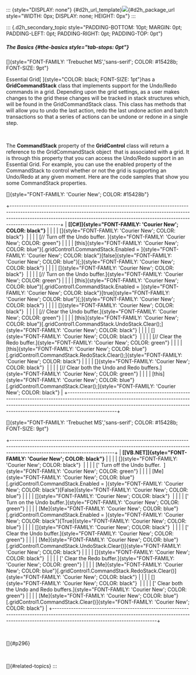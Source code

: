 ::: {style="DISPLAY: none"}
[](ms-xhelp:///?Id=d2h_url_template){#d2h_url_template}![](!package_url!){#d2h_package_url style="WIDTH: 0px; DISPLAY: none; HEIGHT: 0px"}
:::

::: {.d2h_secondary_topic style="PADDING-BOTTOM: 10pt; MARGIN: 0pt; PADDING-LEFT: 0pt; PADDING-RIGHT: 0pt; PADDING-TOP: 0pt"}
##### The Basics {#the-basics style="tab-stops: 0pt"}

[]{style="FONT-FAMILY: 'Trebuchet MS','sans-serif'; COLOR: #15428b; FONT-SIZE: 9pt"} 

Essential Grid[ ]{style="COLOR: black; FONT-SIZE: 1pt"}has a **GridCommandStack** class that implements support for the Undo/Redo commands in a grid. Depending upon the grid settings, as a user makes changes to the grid these changes will be tracked in stack structures which, will be found in the GridCommandStack class. This class has methods that will allow you to undo the last action, redo the last undone action and batch transactions so that a series of actions can be undone or redone in a single step.

 

The **CommandStack** property of the **GridControl** class will return a reference to the GridCommandStack object  that is associated with a grid. It is through this property that you can access the Undo/Redo support in an Essential Grid. For example, you can use the enabled property of the CommandStack to control whether or not the grid is supporting an Undo/Redo at any given moment. Here are the code samples that show you some CommandStack properties.

[]{style="FONT-FAMILY: 'Courier New'; COLOR: #15428b"} 

+---------------------------------------------------------------------------------------------------------------------------------------------------------------------------------------------------------------------------------------------------------------+
| **[\[C#\]]{style="FONT-FAMILY: 'Courier New'; COLOR: black"}**                                                                                                                                                                                                |
|                                                                                                                                                                                                                                                               |
| []{style="FONT-FAMILY: 'Courier New'; COLOR: black"}                                                                                                                                                                                                          |
|                                                                                                                                                                                                                                                               |
| [// Turn off the Undo buffer. ]{style="FONT-FAMILY: 'Courier New'; COLOR: green"}                                                                                                                                                                             |
|                                                                                                                                                                                                                                                               |
| [this]{style="FONT-FAMILY: 'Courier New'; COLOR: blue"}[.gridControl1.CommandStack.Enabled = ]{style="FONT-FAMILY: 'Courier New'; COLOR: black"}[false]{style="FONT-FAMILY: 'Courier New'; COLOR: blue"}[;]{style="FONT-FAMILY: 'Courier New'; COLOR: black"} |
|                                                                                                                                                                                                                                                               |
| []{style="FONT-FAMILY: 'Courier New'; COLOR: black"}                                                                                                                                                                                                          |
|                                                                                                                                                                                                                                                               |
| [// Turn on the Undo buffer.]{style="FONT-FAMILY: 'Courier New'; COLOR: green"}                                                                                                                                                                               |
|                                                                                                                                                                                                                                                               |
| [this]{style="FONT-FAMILY: 'Courier New'; COLOR: blue"}[.gridControl1.CommandStack.Enabled = ]{style="FONT-FAMILY: 'Courier New'; COLOR: black"}[true]{style="FONT-FAMILY: 'Courier New'; COLOR: blue"}[;]{style="FONT-FAMILY: 'Courier New'; COLOR: black"}  |
|                                                                                                                                                                                                                                                               |
| []{style="FONT-FAMILY: 'Courier New'; COLOR: black"}                                                                                                                                                                                                          |
|                                                                                                                                                                                                                                                               |
| [// Clear the Undo buffer.]{style="FONT-FAMILY: 'Courier New'; COLOR: green"}                                                                                                                                                                                 |
|                                                                                                                                                                                                                                                               |
| [this]{style="FONT-FAMILY: 'Courier New'; COLOR: blue"}[.gridControl1.CommandStack.UndoStack.Clear();]{style="FONT-FAMILY: 'Courier New'; COLOR: black"}                                                                                                      |
|                                                                                                                                                                                                                                                               |
| []{style="FONT-FAMILY: 'Courier New'; COLOR: black"}                                                                                                                                                                                                          |
|                                                                                                                                                                                                                                                               |
| [// Clear the Redo buffer.]{style="FONT-FAMILY: 'Courier New'; COLOR: green"}                                                                                                                                                                                 |
|                                                                                                                                                                                                                                                               |
| [this]{style="FONT-FAMILY: 'Courier New'; COLOR: blue"}[.gridControl1.CommandStack.RedoStack.Clear();]{style="FONT-FAMILY: 'Courier New'; COLOR: black"}                                                                                                      |
|                                                                                                                                                                                                                                                               |
| []{style="FONT-FAMILY: 'Courier New'; COLOR: black"}                                                                                                                                                                                                          |
|                                                                                                                                                                                                                                                               |
| [// Clear both the Undo and Redo buffers.]{style="FONT-FAMILY: 'Courier New'; COLOR: green"}                                                                                                                                                                  |
|                                                                                                                                                                                                                                                               |
| [this]{style="FONT-FAMILY: 'Courier New'; COLOR: blue"}[.gridControl1.CommandStack.Clear();]{style="FONT-FAMILY: 'Courier New'; COLOR: black"}                                                                                                                |
+---------------------------------------------------------------------------------------------------------------------------------------------------------------------------------------------------------------------------------------------------------------+

[]{style="FONT-FAMILY: 'Trebuchet MS','sans-serif'; COLOR: #15428b; FONT-SIZE: 9pt"} 

+--------------------------------------------------------------------------------------------------------------------------------------------------------------------------------------------------------+
| **[\[VB.NET\]]{style="FONT-FAMILY: 'Courier New'; COLOR: black"}**                                                                                                                                     |
|                                                                                                                                                                                                        |
| []{style="FONT-FAMILY: 'Courier New'; COLOR: black"}                                                                                                                                                   |
|                                                                                                                                                                                                        |
| [\' Turn off the Undo buffer.  ]{style="FONT-FAMILY: 'Courier New'; COLOR: green"}                                                                                                                     |
|                                                                                                                                                                                                        |
| [Me]{style="FONT-FAMILY: 'Courier New'; COLOR: blue"}[.gridControl1.CommandStack.Enabled = ]{style="FONT-FAMILY: 'Courier New'; COLOR: black"}[False]{style="FONT-FAMILY: 'Courier New'; COLOR: blue"} |
|                                                                                                                                                                                                        |
| []{style="FONT-FAMILY: 'Courier New'; COLOR: black"}                                                                                                                                                   |
|                                                                                                                                                                                                        |
| [\' Turn on the Undo buffer.]{style="FONT-FAMILY: 'Courier New'; COLOR: green"}                                                                                                                        |
|                                                                                                                                                                                                        |
| [Me]{style="FONT-FAMILY: 'Courier New'; COLOR: blue"}[.gridControl1.CommandStack.Enabled = ]{style="FONT-FAMILY: 'Courier New'; COLOR: black"}[True]{style="FONT-FAMILY: 'Courier New'; COLOR: blue"}  |
|                                                                                                                                                                                                        |
| []{style="FONT-FAMILY: 'Courier New'; COLOR: black"}                                                                                                                                                   |
|                                                                                                                                                                                                        |
| [\' Clear the Undo buffer.]{style="FONT-FAMILY: 'Courier New'; COLOR: green"}                                                                                                                          |
|                                                                                                                                                                                                        |
| [Me]{style="FONT-FAMILY: 'Courier New'; COLOR: blue"}[.gridControl1.CommandStack.UndoStack.Clear()]{style="FONT-FAMILY: 'Courier New'; COLOR: black"}                                                  |
|                                                                                                                                                                                                        |
| []{style="FONT-FAMILY: 'Courier New'; COLOR: black"}                                                                                                                                                   |
|                                                                                                                                                                                                        |
| [\' Clear the Redo buffer.]{style="FONT-FAMILY: 'Courier New'; COLOR: green"}                                                                                                                          |
|                                                                                                                                                                                                        |
| [Me]{style="FONT-FAMILY: 'Courier New'; COLOR: blue"}[.gridControl1.CommandStack.RedoStack.Clear()]{style="FONT-FAMILY: 'Courier New'; COLOR: black"}                                                  |
|                                                                                                                                                                                                        |
| []{style="FONT-FAMILY: 'Courier New'; COLOR: black"}                                                                                                                                                   |
|                                                                                                                                                                                                        |
| [\' Clear both the Undo and Redo buffers.]{style="FONT-FAMILY: 'Courier New'; COLOR: green"}                                                                                                           |
|                                                                                                                                                                                                        |
| [Me]{style="FONT-FAMILY: 'Courier New'; COLOR: blue"}[.gridControl1.CommandStack.Clear()]{style="FONT-FAMILY: 'Courier New'; COLOR: black"}                                                            |
+--------------------------------------------------------------------------------------------------------------------------------------------------------------------------------------------------------+

 

[]{#p296} 

 

[]{#related-topics}
:::
